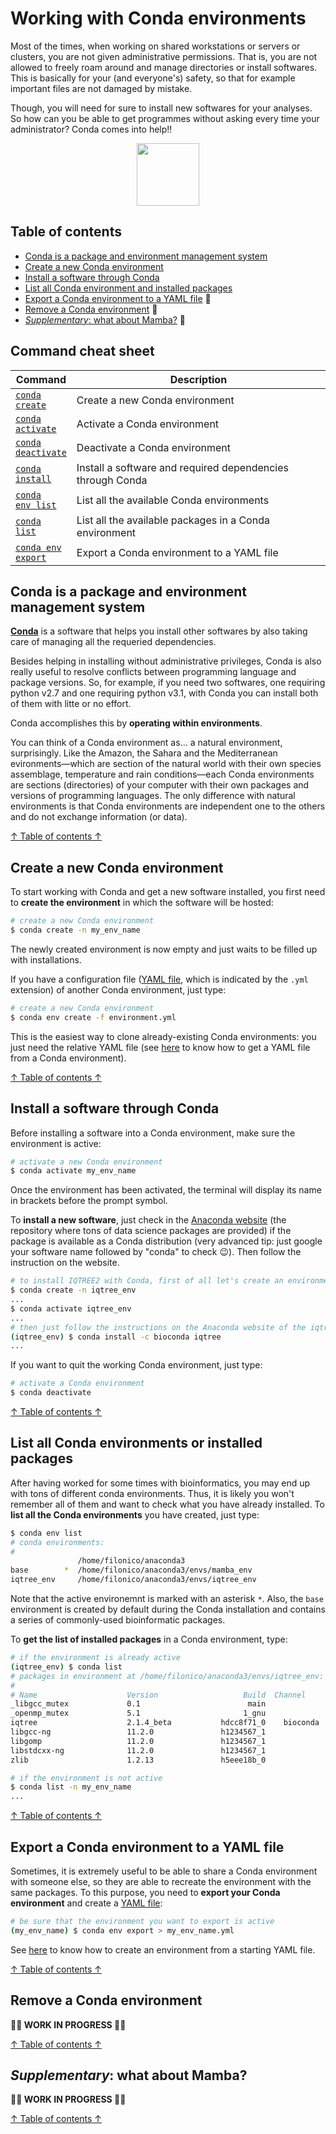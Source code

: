 # Working with Conda environments

Most of the times, when working on shared workstations or servers or clusters, you are not given administrative permissions. That is, you are not allowed to freely roam around and manage directories or install softwares. This is basically for your (and everyone's) safety, so that for example important files are not damaged by mistake.

Though, you will need for sure to install new softwares for your analyses. So how can you be able to get programmes without asking every time your administrator? Conda comes into help!!

<p align="center">
<img src="https://github.com/filonico/UNIX_and_bash_basics/assets/72141380/20bebc36-5717-47c3-97b8-b2c53ed1ab75" height="100">
</p>

## Table of contents
   - [Conda is a package and environment management system](#conda-is-a-package-and-environment-management-system)
   - [Create a new Conda environment](#create-a-new-conda-environment)
   - [Install a software through Conda](#install-a-software-through-conda)
   - [List all Conda environment and installed packages](#list-all-conda-environments-or-installed-packages)
   - [Export a Conda environment to a YAML file](#export-a-conda-environment-to-a-yaml-file) 🚧
   - [Remove a Conda environment](#remove-a-conda-environment) 🚧
   - [*Supplementary*: what about Mamba?](#supplementary-what-about-mamba) 🚧

## Command cheat sheet
| Command | Description |
| --- | --- |
| [<code>conda create</code>](#create-a-new-conda-environment) | Create a new Conda environment |
| [<code>conda activate</code>](#create-a-new-conda-environment) | Activate a Conda environment |
| [<code>conda deactivate</code>](#install-a-software-through-conda) | Deactivate a Conda environment |
| [<code>conda install</code>](#install-a-software-through-conda) | Install a software and required dependencies through Conda |
| [<code>conda env list</code>](#list-all-conda-environments-or-installed-packages) | List all the available Conda environments |
| [<code>conda list</code>](#list-all-conda-environments-or-installed-packages) | List all the available packages in a Conda environment |
| [<code>conda env export</code>](#export-a-conda-environment-to-a-yaml-file) | Export a Conda environment to a YAML file | 

## Conda is a package and environment management system
**[Conda](https://docs.conda.io/en/latest/)** is a software that helps you install other softwares by also taking care of managing all the requeried dependencies.

Besides helping in installing without administrative privileges, Conda is also really useful to resolve conflicts between programming language and package versions. So, for example, if you need two softwares, one requiring python v2.7 and one requiring python v3.1, with Conda you can install both of them with litte or no effort.

Conda accomplishes this by **operating within environments**.

You can think of a Conda environment as... a natural environment, surprisingly. Like the Amazon, the Sahara and the Mediterranean evironments—which are section of the natural world with their own species assemblage, temperature and rain conditions—each Conda environments are sections (directories) of your computer with their own packages and versions of programming languages. The only difference with natural environments is that Conda environments are independent one to the others and do not exchange information (or data).

[↑ Table of contents ↑](#table-of-contents)

## Create a new Conda environment

To start working with Conda and get a new software installed, you first need to **create the environment** in which the software will be hosted:

```bash
# create a new Conda environment
$ conda create -n my_env_name
```

The newly created environment is now empty and just waits to be filled up with installations.

If you have a configuration file ([YAML file](https://en.wikipedia.org/wiki/YAML), which is indicated by the <code>.yml</code> extension) of another Conda environment, just type:

```bash
# create a new Conda environment
$ conda env create -f environment.yml
```
This is the easiest way to clone already-existing Conda environments: you just need the relative YAML file (see [here](#export-a-conda-environment-to-a-yaml-file) to know how to get a YAML file from a Conda environment).

[↑ Table of contents ↑](#table-of-contents)

## Install a software through Conda

Before installing a software into a Conda environment, make sure the environment is active:

```bash
# activate a new Conda environment
$ conda activate my_env_name
```
Once the environment has been activated, the terminal will display its name in brackets before the prompt symbol.

To **install a new software**, just check in the [Anaconda website](https://anaconda.org/) (the repository where tons of data science packages are provided) if the package is available as a Conda distribution (very advanced tip: just google your software name followed by "conda" to check 😉). Then follow the instruction on the website.

```bash
# to install IQTREE2 with Conda, first of all let's create an environment and activate it
$ conda create -n iqtree_env
...
$ conda activate iqtree_env
...
# then just follow the instructions on the Anaconda website of the iqtree package. Thus, let's type the following. Note that the name of the activate Conda environment is displayed before the '$'
(iqtree_env) $ conda install -c bioconda iqtree
...
```
If you want to quit the working Conda environment, just type:
```bash
# activate a Conda environment
$ conda deactivate
```

[↑ Table of contents ↑](#table-of-contents)

## List all Conda environments or installed packages

After having worked for some times with bioinformatics, you may end up with tons of different conda environments. Thus, it is likely you won't remember all of them and want to check what you have already installed. To **list all the Conda environments** you have created, just type:

```bash
$ conda env list
# conda environments:
#
               /home/filonico/anaconda3
base        *  /home/filonico/anaconda3/envs/mamba_env
iqtree_env     /home/filonico/anaconda3/envs/iqtree_env
```

Note that the active environemnt is marked with an asterisk <code>*</code>. Also, the <code>base</code> environment is created by default during the Conda installation and contains a series of commonly-used bioinformatic packages.

To **get the list of installed packages** in a Conda environment, type:

```bash
# if the environment is already active
(iqtree_env) $ conda list
# packages in environment at /home/filonico/anaconda3/envs/iqtree_env:
#
# Name                    Version                   Build  Channel
_libgcc_mutex             0.1                        main
_openmp_mutex             5.1                       1_gnu
iqtree                    2.1.4_beta           hdcc8f71_0    bioconda
libgcc-ng                 11.2.0               h1234567_1
libgomp                   11.2.0               h1234567_1
libstdcxx-ng              11.2.0               h1234567_1
zlib                      1.2.13               h5eee18b_0

# if the environment is not active
$ conda list -n my_env_name
...
```


[↑ Table of contents ↑](#table-of-contents)

## Export a Conda environment to a YAML file

Sometimes, it is extremely useful to be able to share a Conda environment with someone else, so they are able to recreate the environment with the same packages. To this purpose, you need to **export your Conda environment** and create a [YAML file](https://en.wikipedia.org/wiki/YAML):

```bash
# be sure that the environment you want to export is active
(my_env_name) $ conda env export > my_env_name.yml
```

See [here](#create-a-new-conda-environment) to know how to create an environment from a starting YAML file.

[↑ Table of contents ↑](#table-of-contents)

## Remove a Conda environment

**🚧🚧 WORK IN PROGRESS 🚧🚧**

[↑ Table of contents ↑](#table-of-contents)

## *Supplementary*: what about Mamba?

**🚧🚧 WORK IN PROGRESS 🚧🚧**

[↑ Table of contents ↑](#table-of-contents)
